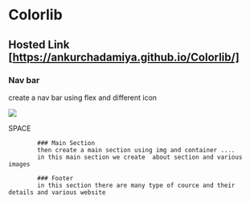 # Colorlib
## Hosted Link [https://ankurchadamiya.github.io/Colorlib/]

### Nav bar
create a nav bar using flex and different icon 
 <div class="navbar">
            <div class="leftNav">
                <div class="navImg"><img src="https://preview.colorlib.com/assets/img/logo.png"></div>
                <div class="navtext">
                    <i class="fa-solid fa-plus"></i>
                    <p>SPACE</p>
                </div>
            </div>
            <div class="rightNav">
                <div class="icon ac">
                    <i class="fa-solid fa-desktop ic"></i>
                </div>
                <div class="icon ac"> <i class="fa-regular fa-tablet"></i></i></div>
                <div class="icon ac"><i class="fa-solid fa-mobile"></i></div>
                <div class="icon cart"><i class="fa-solid fa-cart-shopping"></i></div>
                <div class="icon ac"><i class="fa-sharp fa-solid fa-xmark"></i></div>
            </div>

            ### Main Section 
            then create a main section using img and container ....
            in this main section we create  about section and various images 

            ### Footer 
            in this section there are many type of cource and their details and various website 
